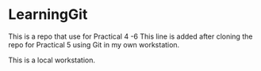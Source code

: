 # LearningGit
This is a repo that use for Practical 4 -6
This line is added after cloning the repo for Practical 5 
using Git in my own workstation.

This is a local workstation. 
